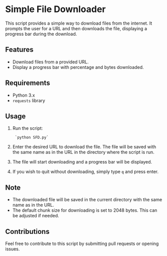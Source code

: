 # Simple File Downloader

This script provides a simple way to download files from the internet. It prompts the user for a URL and then downloads the file, displaying a progress bar during the download.

## Features

- Download files from a provided URL.
- Display a progress bar with percentage and bytes downloaded.

## Requirements

- Python 3.x
- `requests` library

## Usage

1. Run the script:

        `python SFD.py`

2. Enter the desired URL to download the file. The file will be saved with the same name as in the URL in the directory where the script is run.

3. The file will start downloading and a progress bar will be displayed.

4. If you wish to quit without downloading, simply type `q` and press enter.


## Note

- The downloaded file will be saved in the current directory with the same name as in the URL.
- The default chunk size for downloading is set to 2048 bytes. This can be adjusted if needed.

## Contributions

Feel free to contribute to this script by submitting pull requests or opening issues.

